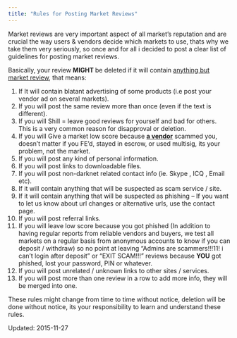 ```yaml
---
title: "Rules for Posting Market Reviews"
---
```





<p>Market reviews are very important aspect of all market&#8217;s reputation and are crucial the way users &amp; vendors decide which markets to use, thats why we take them very seriously, so once and for all i decided to post a clear list of guidelines for posting market reviews.</p>
<p>Basically, your review <strong>MIGHT </strong>be deleted if it will contain <span style="text-decoration: underline;">anything but market review</span>, that means:</p>
<ol>
<li>If It will contain blatant advertising of some products (i.e post your vendor ad on several markets).</li>
<li>If you will post the same review more than once (even if the text is different).</li>
<li>If you will Shill = leave good reviews for yourself and bad for others. This is a very common reason for disapproval or deletion.</li>
<li>If you will Give a market low score because <span style="text-decoration: underline;"><strong>a vendor</strong></span> scammed you, doesn&#8217;t matter if you FE&#8217;d, stayed in escrow, or used multisig, its your problem, not the market.</li>
<li>If you will post any kind of personal information.</li>
<li>If you will post links to downloadable files.</li>
<li>If you will post non-darknet related contact info (ie. Skype , ICQ , Email etc).</li>
<li>If it will contain anything that will be suspected as scam service / site.</li>
<li>If it will contain anything that will be suspected as phishing &#8211; If you want to let us know about url changes or alternative urls, use the contact page.</li>
<li>If you will post referral links.</li>
<li>If you will leave low score because you got phished (In addition to having regular reports from reliable vendors and buyers, we test all markets on a regular basis from anonymous accounts to know if you can deposit / withdraw) so no point at leaving &#8220;Admins are scammers!!!11! i can&#8217;t login after deposit&#8221; or &#8220;EXIT SCAM!!!&#8221; reviews because <strong>YOU</strong> got phished, lost your password, PIN or whatever.</li>
<li>If you will post unrelated / unknown links to other sites / services.</li>
<li>If you will post more than one review in a row to add more info, they will be merged into one.</li>
</ol>
<p>These rules might change from time to time without notice, deletion will be done without notice, its your responsibility to learn and understand these rules.</p>



Updated: 2015-11-27</span>




